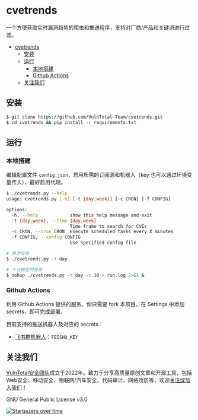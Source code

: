 # cvetrends

一个方便获取实时漏洞趋势的爬虫和推送程序，支持对厂商/产品和关键词进行过滤。

- [cvetrends](#cvetrends)
  - [安装](#安装)
  - [运行](#运行)
    - [本地搭建](#本地搭建)
    - [Github Actions](#github-actions)
  - [关注我们](#关注我们)


## 安装

```sh
$ git clone https://github.com/VulnTotal-Team/cvetrends.git
$ cd cvetrends && pip install -r requirements.txt
```

## 运行

### 本地搭建

编辑配置文件 `config.json`，启用所需的订阅源和机器人（key 也可以通过环境变量传入），最好启用代理。

```sh
$ ./cvetrends.py --help     
usage: cvetrends.py [-h] [-t {day,week}] [-c CRON] [-f CONFIG]

options:
  -h, --help            show this help message and exit
  -t {day,week}, --time {day,week}
                        Time frame to search for CVEs
  -c CRON, --cron CRON  Execute scheduled tasks every X minutes
  -f CONFIG, --config CONFIG
                        Use specified config file

# 单次任务
$ ./cvetrends.py -t day

# 十分钟定时任务
$ nohup ./cvetrends.py -t day -c 10 > run.log 2>&1 &
```

### Github Actions

利用 Github Actions 提供的服务，你只需要 fork 本项目，在 Settings 中添加 secrets，即可完成部署。

目前支持的推送机器人及对应的 secrets：
- [飞书群机器人](https://open.feishu.cn/document/ukTMukTMukTM/ucTM5YjL3ETO24yNxkjN)：`FEISHU_KEY`

## 关注我们

[VulnTotal安全团队](https://github.com/VulnTotal-Team)成立于2022年。致力于分享高质量原创文章和开源工具，包括Web安全、移动安全、物联网/汽车安全、代码审计、网络攻防等，欢迎[关注或加入我们](https://github.com/VulnTotal-Team/.github/blob/main/README.md)！

GNU General Public License v3.0

[![Stargazers over time](https://starchart.cc/VulnTotal-Team/cvetrends.svg)](https://starchart.cc/VulnTotal-Team/cvetrends)

